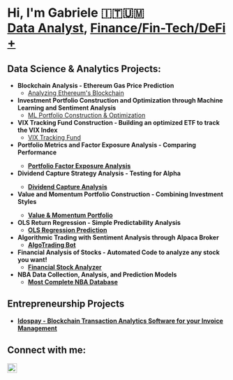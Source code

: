 <h1>Hi, I'm Gabriele 🇮🇹🇺🇲<br/><a href="https://github.com/gabrielmountains">Data Analyst</a>, <a href="https://www.linkedin.com/in/montigabriele/"> Finance/Fin-Tech/DeFi +</a>

<h2>Data Science & Analytics Projects:</h2>

- <b>Blockchain Analysis - Ethereum Gas Price Prediction</b>
  - [Analyzing Ethereum's Blockchain](https://github.com/gabrielmountains/Analyzing-Ethereum-Blockchain)
- <b>Investment Portfolio Construction and Optimization through Machine Learning and Sentiment Analysis</b>
  - [ML Portfolio Construction & Optimization](https://github.com/gabrielmountains/Quantitative-Portfolio-Construction-Optimization)
- <b>VIX Tracking Fund Construction - Building an optimized ETF to track the VIX Index</b>
  - [VIX Tracking Fund](https://github.com/gabrielmountains/VIX-Tracking-Fund-Construction)
- <b>Portfolio Metrics and Factor Exposure Analysis - Comparing Performance
  - [Portfolio Factor Exposure Analysis](https://github.com/gabrielmountains/Portfolio-Metrics-and-Factor-Exposure-Analysis)
- <b>Dividend Capture Strategy Analysis - Testing for Alpha
  - [Dividend Capture Analysis](https://github.com/gabrielmountains/Dividend-Capture-Strategy-Analysis)
- <b>Value and Momentum Portfolio Construction - Combining Investment Styles
  - [Value & Momentum Portfolio](https://github.com/gabrielmountains/Value-and-Momentum-Portfolio-Construction)
- OLS Return Regression - Simple Predictability Analysis
  - [OLS Regression Prediction](https://github.com/gabrielmountains/OLS-Return-Predictability-Analysis)
- <b>Algorithmic Trading with Sentiment Analysis through Alpaca Broker</b>
  - [AlgoTrading Bot](https://github.com/gabrielmountains/AlgoTrading-Bot)
- <b>Financial Analysis of Stocks - Automated Code to analyze any stock you want!</b>
  - [Financial Stock Analyzer](https://github.com/gabrielmountains/Financial-Stock-Analyzer)
- <b>NBA Data Collection, Analysis, and Prediction Models</b>
  - [Most Complete NBA Database](https://github.com/gabrielmountains/NBA-Data-Analysis)

<h2>Entrepreneurship Projects</h2>

- [Idospay - Blockchain Transaction Analytics Software for your Invoice Management](https://idospay.com/en/)

<h2>Connect with me:</h2>

[<img align="left" alt="GabrieleMonti | LinkedIn" width="22px" src="https://cdn.jsdelivr.net/npm/simple-icons@v3/icons/linkedin.svg" />][linkedin]

[linkedin]: https://www.linkedin.com/in/montigabriele/

<!--
**joshmadakor1/joshmadakor1** is a ✨ _special_ ✨ repository because its `README.md` (this file) appears on your GitHub profile.

Here are some ideas to get you started:

- 🔭 I’m currently working on ...
- 🌱 I’m currently learning ...
- 👯 I’m looking to collaborate on ...
- 🤔 I’m looking for help with ...
- 💬 Ask me about ...
- 📫 How to reach me: ...
- 😄 Pronouns: ...
- ⚡ Fun fact: ...
-->
